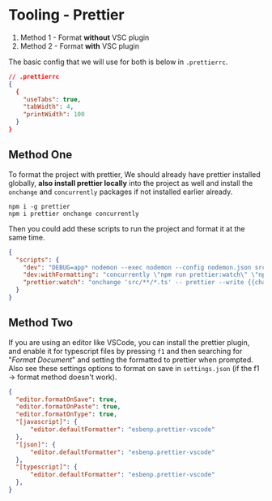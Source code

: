 # Tooling - Prettier

1. Method 1 - Format **without** VSC plugin
2. Method 2 - Format **with** VSC plugin

The basic config that we will use for both is below in `.prettierrc`.

```json
// .prettierrc
{
  {
    "useTabs": true,
    "tabWidth": 4,
    "printWidth": 100
  }
}
```

## Method One

To format the project with prettier, We should already have prettier installed globally, **also install prettier locally** into the project as well and install the `onchange` and `concurrently` packages if not installed earlier already.

```none
npm i -g prettier
npm i prettier onchange concurrently
```

Then you could add these scripts to run the project and format it at the same time.

```json
{
  "scripts": {
    "dev": "DEBUG=app* nodemon --exec nodemon --config nodemon.json src/index.ts",
    "dev:withFormatting": "concurrently \"npm run prettier:watch\" \"npm tun dev\"",
    "prettier:watch": "onchange 'src/**/*.ts' -- prettier --write {{changed}}"
  }
}
```

## Method Two

If you are using an editor like VSCode, you can install the prettier plugin, and enable it for typescript files by pressing `f1` and then searching for "*Format Document*" and setting the formatted to prettier when prompted. Also see these settings options to format on save in `settings.json` (if the f1 -> format method doesn't work).

```json
{
  "editor.formatOnSave": true,
  "editor.formatOnPaste": true,
  "editor.formatOnType": true,
  "[javascript]": {
      "editor.defaultFormatter": "esbenp.prettier-vscode"
  },
  "[json]": {
      "editor.defaultFormatter": "esbenp.prettier-vscode"
  },
  "[typescript]": {
      "editor.defaultFormatter": "esbenp.prettier-vscode"
  },
}
```
